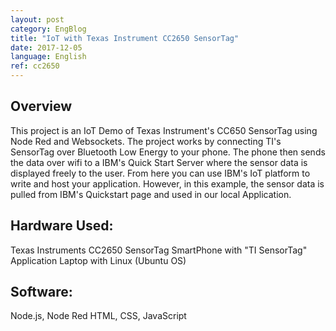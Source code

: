 ```yaml
---
layout: post
category: EngBlog
title: "IoT with Texas Instrument CC2650 SensorTag"
date: 2017-12-05
language: English
ref: cc2650
---
```


## Overview
This project is an IoT Demo of Texas Instrument's CC650 SensorTag using Node Red and Websockets.  The project works by connecting TI's SensorTag over Bluetooth Low Energy to your phone. The phone then sends the data over wifi to a IBM's Quick Start Server where the sensor data is displayed freely to the user.  From here you can use IBM's IoT platform to write and host your application.  However, in this example, the sensor data is pulled from IBM's Quickstart page and used in our local Application.

## Hardware Used:
Texas Instruments CC2650 SensorTag
SmartPhone with "TI SensorTag" Application
Laptop with Linux (Ubuntu OS)

## Software:
Node.js, Node Red
HTML, CSS, JavaScript

